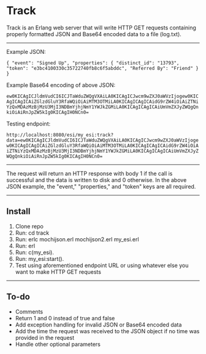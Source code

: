 # Track

Track is an Erlang web server that will write HTTP GET requests containing properly formatted JSON and Base64 encoded data to a file (log.txt).

---

Example JSON:

`{
    "event": "Signed Up",
    "properties": {
        "distinct_id": "13793",
        "token": "e3bc4100330c35722740fb8c6f5abddc",
        "Referred By": "Friend"
    }
}`

Example Base64 encoding of above JSON:

`ew0KICAgICJldmVudCI6ICJTaWduZWQgVXAiLA0KICAgICJwcm9wZXJ0aWVzIjogew0KICAgICAgICAiZGlzdGluY3RfaWQiOiAiMTM3OTMiLA0KICAgICAgICAidG9rZW4iOiAiZTNiYzQxMDAzMzBjMzU3MjI3NDBmYjhjNmY1YWJkZGMiLA0KICAgICAgICAiUmVmZXJyZWQgQnkiOiAiRnJpZW5kIg0KICAgIH0NCn0=`

Testing endpoint:

`http://localhost:8080/esi/my_esi:track?data=ew0KICAgICJldmVudCI6ICJTaWduZWQgVXAiLA0KICAgICJwcm9wZXJ0aWVzIjogew0KICAgICAgICAiZGlzdGluY3RfaWQiOiAiMTM3OTMiLA0KICAgICAgICAidG9rZW4iOiAiZTNiYzQxMDAzMzBjMzU3MjI3NDBmYjhjNmY1YWJkZGMiLA0KICAgICAgICAiUmVmZXJyZWQgQnkiOiAiRnJpZW5kIg0KICAgIH0NCn0=`

---

The request will return an HTTP response with body 1 if the call is successful and the data is written to disk and 0 otherwise. In the above JSON example, the "event," "properties," and "token" keys are all required.

---

## Install
1. Clone repo
2. Run: cd track
3. Run: erlc mochijson.erl mochijson2.erl my_esi.erl
4. Run: erl
5. Run: c(my_esi).
6. Run: my_esi:start().
7. Test using aforementioned endpoint URL or using whatever else you want to make HTTP GET requests

---

## To-do
- Comments
- Return 1 and 0 instead of true and false
- Add exception handling for invalid JSON or Base64 encoded data
- Add the time the request was received to the JSON object if no time was provided in the request
- Handle other optional parameters